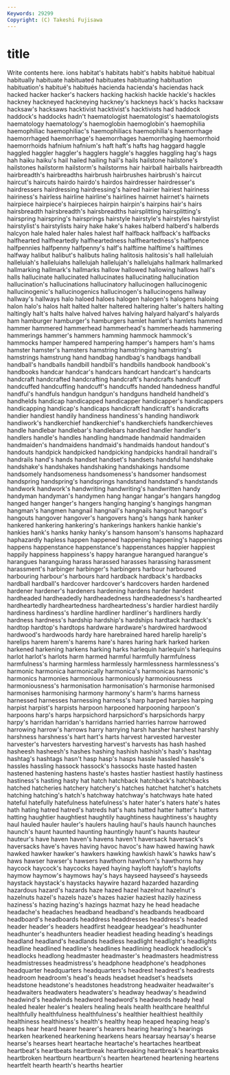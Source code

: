 ```yaml
---
Keywords: 29299 
Copyright: (C) Takeshi Fujisawa
---
```


# title

Write contents here.
ions habitat's
habitats habit's habits habitué habitual habitually habituate habituated habituates habituating
habituation habituation's habitué's habitués hacienda hacienda's haciendas hack hacked hacker
hacker's hackers hacking hackish hackle hackle's hackles hackney hackneyed hackneying
hackney's hackneys hack's hacks hacksaw hacksaw's hacksaws hacktivist hacktivist's hacktivists
had haddock haddock's haddocks hadn't haematologist haematologist's haematologists haematology haematology's
haemoglobin haemoglobin's haemophilia haemophiliac haemophiliac's haemophiliacs haemophilia's haemorrhage haemorrhaged haemorrhage's
haemorrhages haemorrhaging haemorrhoid haemorrhoids hafnium hafnium's haft haft's hafts hag
haggard haggle haggled haggler haggler's hagglers haggle's haggles haggling hag's
hags hah haiku haiku's hail hailed hailing hail's hails hailstone
hailstone's hailstones hailstorm hailstorm's hailstorms hair hairball hairballs hairbreadth hairbreadth's
hairbreadths hairbrush hairbrushes hairbrush's haircut haircut's haircuts hairdo hairdo's hairdos
hairdresser hairdresser's hairdressers hairdressing hairdressing's haired hairier hairiest hairiness hairiness's
hairless hairline hairline's hairlines hairnet hairnet's hairnets hairpiece hairpiece's hairpieces
hairpin hairpin's hairpins hair's hairs hairsbreadth hairsbreadth's hairsbreadths hairsplitting hairsplitting's
hairspring hairspring's hairsprings hairstyle hairstyle's hairstyles hairstylist hairstylist's hairstylists hairy
hake hake's hakes halberd halberd's halberds halcyon hale haled haler
hales halest half halfback halfback's halfbacks halfhearted halfheartedly halfheartedness halfheartedness's
halfpence halfpennies halfpenny halfpenny's half's halftime halftime's halftimes halfway halibut
halibut's halibuts haling halitosis halitosis's hall halleluiah halleluiah's halleluiahs hallelujah
hallelujah's hallelujahs hallmark hallmarked hallmarking hallmark's hallmarks hallow hallowed hallowing
hallows hall's halls hallucinate hallucinated hallucinates hallucinating hallucination hallucination's hallucinations
hallucinatory hallucinogen hallucinogenic hallucinogenic's hallucinogenics hallucinogen's hallucinogens hallway hallway's hallways
halo haloed haloes halogen halogen's halogens haloing halon halo's halos
halt halted halter haltered haltering halter's halters halting haltingly halt's
halts halve halved halves halving halyard halyard's halyards ham hamburger
hamburger's hamburgers hamlet hamlet's hamlets hammed hammer hammered hammerhead hammerhead's
hammerheads hammering hammerings hammer's hammers hamming hammock hammock's hammocks hamper
hampered hampering hamper's hampers ham's hams hamster hamster's hamsters hamstring
hamstringing hamstring's hamstrings hamstrung hand handbag handbag's handbags handball handball's
handballs handbill handbill's handbills handbook handbook's handbooks handcar handcar's handcars
handcart handcart's handcarts handcraft handcrafted handcrafting handcraft's handcrafts handcuff handcuffed
handcuffing handcuff's handcuffs handed handedness handful handful's handfuls handgun handgun's
handguns handheld handheld's handhelds handicap handicapped handicapper handicapper's handicappers handicapping
handicap's handicaps handicraft handicraft's handicrafts handier handiest handily handiness handiness's
handing handiwork handiwork's handkerchief handkerchief's handkerchiefs handkerchieves handle handlebar handlebar's
handlebars handled handler handler's handlers handle's handles handling handmade handmaid
handmaiden handmaiden's handmaidens handmaid's handmaids handout handout's handouts handpick handpicked
handpicking handpicks handrail handrail's handrails hand's hands handset handset's handsets
handsful handshake handshake's handshakes handshaking handshakings handsome handsomely handsomeness handsomeness's
handsomer handsomest handspring handspring's handsprings handstand handstand's handstands handwork handwork's
handwriting handwriting's handwritten handy handyman handyman's handymen hang hangar hangar's
hangars hangdog hanged hanger hanger's hangers hanging hanging's hangings hangman
hangman's hangmen hangnail hangnail's hangnails hangout hangout's hangouts hangover hangover's
hangovers hang's hangs hank hanker hankered hankering hankering's hankerings hankers
hankie hankie's hankies hank's hanks hanky hanky's hansom hansom's hansoms
haphazard haphazardly hapless happen happened happening happening's happenings happens happenstance
happenstance's happenstances happier happiest happily happiness happiness's happy harangue harangued
harangue's harangues haranguing harass harassed harasses harassing harassment harassment's harbinger
harbinger's harbingers harbour harboured harbouring harbour's harbours hard hardback hardback's
hardbacks hardball hardball's hardcover hardcover's hardcovers harden hardened hardener hardener's
hardeners hardening hardens harder hardest hardheaded hardheadedly hardheadedness hardheadedness's hardhearted
hardheartedly hardheartedness hardheartedness's hardier hardiest hardily hardiness hardiness's hardline hardliner
hardliner's hardliners hardly hardness hardness's hardship hardship's hardships hardtack hardtack's
hardtop hardtop's hardtops hardware hardware's hardwired hardwood hardwood's hardwoods hardy
hare harebrained hared harelip harelip's harelips harem harem's harems hare's
hares haring hark harked harken harkened harkening harkens harking harks
harlequin harlequin's harlequins harlot harlot's harlots harm harmed harmful harmfully
harmfulness harmfulness's harming harmless harmlessly harmlessness harmlessness's harmonic harmonica harmonically
harmonica's harmonicas harmonic's harmonics harmonies harmonious harmoniously harmoniousness harmoniousness's harmonisation
harmonisation's harmonise harmonised harmonises harmonising harmony harmony's harm's harms harness
harnessed harnesses harnessing harness's harp harped harpies harping harpist harpist's
harpists harpoon harpooned harpooning harpoon's harpoons harp's harps harpsichord harpsichord's
harpsichords harpy harpy's harridan harridan's harridans harried harries harrow harrowed
harrowing harrow's harrows harry harrying harsh harsher harshest harshly harshness
harshness's hart hart's harts harvest harvested harvester harvester's harvesters harvesting
harvest's harvests has hash hashed hasheesh hasheesh's hashes hashing hashish
hashish's hash's hashtag hashtag's hashtags hasn't hasp hasp's hasps hassle
hassled hassle's hassles hassling hassock hassock's hassocks haste hasted hasten
hastened hastening hastens haste's hastes hastier hastiest hastily hastiness hastiness's
hasting hasty hat hatch hatchback hatchback's hatchbacks hatched hatcheries hatchery
hatchery's hatches hatchet hatchet's hatchets hatching hatching's hatch's hatchway hatchway's
hatchways hate hated hateful hatefully hatefulness hatefulness's hater hater's haters
hate's hates hath hating hatred hatred's hatreds hat's hats hatted
hatter hatter's hatters hatting haughtier haughtiest haughtily haughtiness haughtiness's haughty
haul hauled hauler hauler's haulers hauling haul's hauls haunch haunches
haunch's haunt haunted haunting hauntingly haunt's haunts hauteur hauteur's have
haven haven's havens haven't haversack haversack's haversacks have's haves having
havoc havoc's haw hawed hawing hawk hawked hawker hawker's hawkers
hawking hawkish hawk's hawks haw's haws hawser hawser's hawsers hawthorn
hawthorn's hawthorns hay haycock haycock's haycocks hayed haying hayloft hayloft's
haylofts haymow haymow's haymows hay's hays hayseed hayseed's hayseeds haystack
haystack's haystacks haywire hazard hazarded hazarding hazardous hazard's hazards haze
hazed hazel hazelnut hazelnut's hazelnuts hazel's hazels haze's hazes hazier
haziest hazily haziness haziness's hazing hazing's hazings hazmat hazy he
head headache headache's headaches headband headband's headbands headboard headboard's headboards
headdress headdresses headdress's headed header header's headers headfirst headgear headgear's
headhunter headhunter's headhunters headier headiest heading heading's headings headland headland's
headlands headless headlight headlight's headlights headline headlined headline's headlines headlining
headlock headlock's headlocks headlong headmaster headmaster's headmasters headmistress headmistresses headmistress's
headphone headphone's headphones headquarter headquarters headquarters's headrest headrest's headrests headroom
headroom's head's heads headset headset's headsets headstone headstone's headstones headstrong
headwaiter headwaiter's headwaiters headwaters headwaters's headway headway's headwind headwind's headwinds
headword headword's headwords heady heal healed healer healer's healers healing
heals health healthcare healthful healthfully healthfulness healthfulness's healthier healthiest healthily
healthiness healthiness's health's healthy heap heaped heaping heap's heaps hear
heard hearer hearer's hearers hearing hearing's hearings hearken hearkened hearkening
hearkens hears hearsay hearsay's hearse hearse's hearses heart heartache heartache's
heartaches heartbeat heartbeat's heartbeats heartbreak heartbreaking heartbreak's heartbreaks heartbroken heartburn
heartburn's hearten heartened heartening heartens heartfelt hearth hearth's hearths heartier

